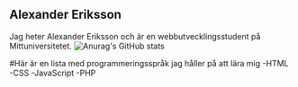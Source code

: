 ## Alexander Eriksson
Jag heter Alexander Eriksson och är en webbutvecklingsstudent på Mittuniversitetet.
![Anurag's GitHub stats](https://github-readme-stats.vercel.app/api?username=AlexanderEriksson92&hide=contribs,prs)

#Här är en lista med programmeringsspråk jag håller på att lära mig
-HTML
-CSS
-JavaScript
-PHP
